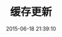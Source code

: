 ---
layout: post
title: "缓存更新"
date: 2015-06-18 21:39:10
comments: true
share: true
description: 缓存更新
tags:
- redis
- mysql
- java
- nosql
---